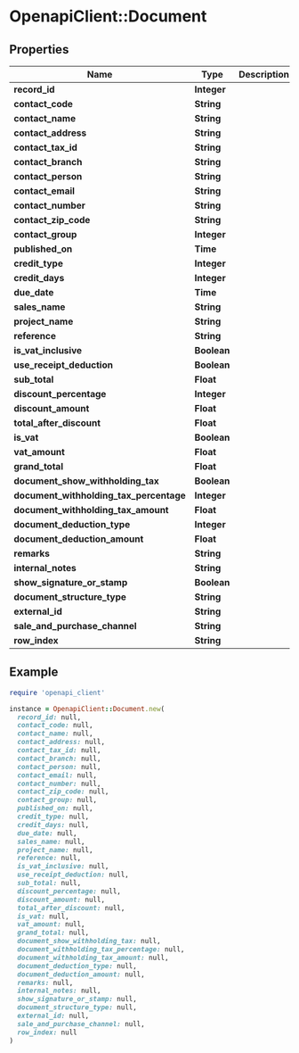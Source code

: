 # OpenapiClient::Document

## Properties

| Name | Type | Description | Notes |
| ---- | ---- | ----------- | ----- |
| **record_id** | **Integer** |  | [optional] |
| **contact_code** | **String** |  | [optional] |
| **contact_name** | **String** |  | [optional] |
| **contact_address** | **String** |  | [optional] |
| **contact_tax_id** | **String** |  | [optional] |
| **contact_branch** | **String** |  | [optional] |
| **contact_person** | **String** |  | [optional] |
| **contact_email** | **String** |  | [optional] |
| **contact_number** | **String** |  | [optional] |
| **contact_zip_code** | **String** |  | [optional] |
| **contact_group** | **Integer** |  | [optional] |
| **published_on** | **Time** |  | [optional] |
| **credit_type** | **Integer** |  | [optional] |
| **credit_days** | **Integer** |  | [optional] |
| **due_date** | **Time** |  | [optional] |
| **sales_name** | **String** |  | [optional] |
| **project_name** | **String** |  | [optional] |
| **reference** | **String** |  | [optional] |
| **is_vat_inclusive** | **Boolean** |  | [optional] |
| **use_receipt_deduction** | **Boolean** |  | [optional] |
| **sub_total** | **Float** |  | [optional] |
| **discount_percentage** | **Integer** |  | [optional] |
| **discount_amount** | **Float** |  | [optional] |
| **total_after_discount** | **Float** |  | [optional] |
| **is_vat** | **Boolean** |  | [optional] |
| **vat_amount** | **Float** |  | [optional] |
| **grand_total** | **Float** |  | [optional] |
| **document_show_withholding_tax** | **Boolean** |  | [optional] |
| **document_withholding_tax_percentage** | **Integer** |  | [optional] |
| **document_withholding_tax_amount** | **Float** |  | [optional] |
| **document_deduction_type** | **Integer** |  | [optional] |
| **document_deduction_amount** | **Float** |  | [optional] |
| **remarks** | **String** |  | [optional] |
| **internal_notes** | **String** |  | [optional] |
| **show_signature_or_stamp** | **Boolean** |  | [optional] |
| **document_structure_type** | **String** |  | [optional] |
| **external_id** | **String** |  | [optional] |
| **sale_and_purchase_channel** | **String** |  | [optional] |
| **row_index** | **String** |  | [optional] |

## Example

```ruby
require 'openapi_client'

instance = OpenapiClient::Document.new(
  record_id: null,
  contact_code: null,
  contact_name: null,
  contact_address: null,
  contact_tax_id: null,
  contact_branch: null,
  contact_person: null,
  contact_email: null,
  contact_number: null,
  contact_zip_code: null,
  contact_group: null,
  published_on: null,
  credit_type: null,
  credit_days: null,
  due_date: null,
  sales_name: null,
  project_name: null,
  reference: null,
  is_vat_inclusive: null,
  use_receipt_deduction: null,
  sub_total: null,
  discount_percentage: null,
  discount_amount: null,
  total_after_discount: null,
  is_vat: null,
  vat_amount: null,
  grand_total: null,
  document_show_withholding_tax: null,
  document_withholding_tax_percentage: null,
  document_withholding_tax_amount: null,
  document_deduction_type: null,
  document_deduction_amount: null,
  remarks: null,
  internal_notes: null,
  show_signature_or_stamp: null,
  document_structure_type: null,
  external_id: null,
  sale_and_purchase_channel: null,
  row_index: null
)
```

